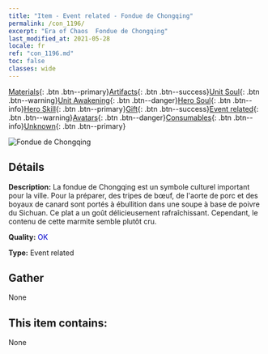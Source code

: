 ```yaml
---
title: "Item - Event related - Fondue de Chongqing"
permalink: /con_1196/
excerpt: "Era of Chaos  Fondue de Chongqing"
last_modified_at: 2021-05-28
locale: fr
ref: "con_1196.md"
toc: false
classes: wide
---
```

 [Materials](/ItemsFR/){: .btn .btn--primary}[Artifacts](/ItemsFR/Artifacts/){: .btn .btn--success}[Unit Soul](/ItemsFR/UnitSoul/){: .btn .btn--warning}[Unit Awakening](/ItemsFR/UnitAwakening/){: .btn .btn--danger}[Hero Soul](/ItemsFR/HeroSoul/){: .btn .btn--info}[Hero Skill](/ItemsFR/HeroSkill/){: .btn .btn--primary}[Gift](/ItemsFR/Gift/){: .btn .btn--success}[Event related](/ItemsFR/Events/){: .btn .btn--warning}[Avatars](/ItemsFR/Avatars/){: .btn .btn--danger}[Consumables](/ItemsFR/Consumables/){: .btn .btn--info}[Unknown](/ItemsFR/Unknown/){: .btn .btn--primary}

 ![Fondue de Chongqing](/images/t/i_81521111.png)

## Détails
 **Description:** La fondue de Chongqing est un symbole culturel important pour la ville. Pour la préparer, des tripes de bœuf, de l'aorte de porc et des boyaux de canard sont portés à ébullition dans une soupe à base de poivre du Sichuan. Ce plat a un goût délicieusement rafraîchissant. Cependant, le contenu de cette marmite semble plutôt cru.

 **Quality:** <span style="color: #0000CD">OK</span>

 **Type:** Event related

## Gather

  None

## This item contains:

  None

